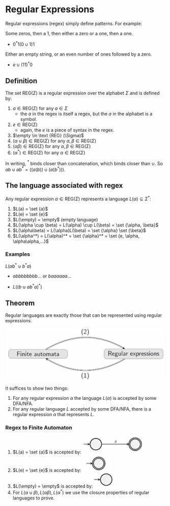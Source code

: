 # Regular Expressions

Regular expressions (regex) simply define patterns. For example:

Some zeros, then a 1, then either a zero or a one, then a one. 
- $0^*1(0 \cup 1)1$

Either an empty string, or an even number of ones followed by a zero.
- $e \cup (11)^*0$

## Definition

The set $\text {REG} (\Sigma)$ is a regular expression over the alphabet $\Sigma$ and is defined by:

1. $a \in \text {REG} (\Sigma)$ for any $a \in \Sigma$
    - the $a$ in the regex is itself a regex, but the $a$ in the alphabet is a symbol.
2. $e \in \text {REG} (\Sigma)$
    - again, the $e$ is a piece of syntax in the regex.
3. $\empty \in \text {REG} (\Sigma)$
4. $(\alpha \cup \beta) \in \text {REG} (\Sigma)$ for any $\alpha, \beta \in \text {REG} (\Sigma)$
5. $(\alpha \beta) \in \text {REG} (\Sigma)$ for any $\alpha, \beta \in \text {REG} (\Sigma)$
6. $(\alpha^*) \in \text {REG} (\Sigma)$ for any $\alpha \in \text {REG} (\Sigma)$

In writing, $^*$ binds closer than concatenation, which binds closer than $\cup$. So $ab \cup ab^* = ((a(b)) \cup (a(b^*)))$.

## The language associated with regex

Any regular expression $\alpha \in \text {REG} (\Sigma)$ represents a language $L(\alpha) \subseteq \Sigma ^*$:

1. $L(a) = \set {a}$
2. $L(e) = \set {e}$
3. $L(\empty) = \empty$ (empty language)
4. $L(\alpha \cup \beta) = L(\alpha) \cup L(\beta) = \set {\alpha, \beta}$
5. $L(\alpha\beta) = L(\alpha)L(\beta) = \set {\alpha} \set {\beta}$
5. $L(\alpha^*) = L(\alpha)^*  = \set {\alpha}^* = \set {e, \alpha, \alpha\alpha,...}$

### Examples

$L(ab^* \cup b^*a)$
- $abbbbbbbb...$ or $baaaaaa...$

- $L((b \cup ab^*a)^*)$

## Theorem

Regular languages are exactly those that can be represented using regular expressions. 

![](assets/2024-10-17-18-17-36.png)

It suffices to show two things:
1. For any regular expression $\alpha$ the language $L(\alpha)$ is accepted by some DFA/NFA. 
2. For any regular language $L$ accepted by some DFA/NFA, there is a regular expression $\alpha$ that represents $L$. 

### Regex to Finite Automaton

1. $L(a) = \set {a}$ is accepted by:
![](assets/2024-10-17-18-20-13.png)
2. $L(e) = \set {e}$ is accepted by:
![](assets/2024-10-17-18-20-34.png)
3. $L(\empty) = \empty$ is accepted by:
![](assets/2024-10-17-18-20-57.png)
4. For $L(\alpha \cup \beta), L(\alpha\beta), L(\alpha^*)$ we use the closure properties of regular languages to prove. 